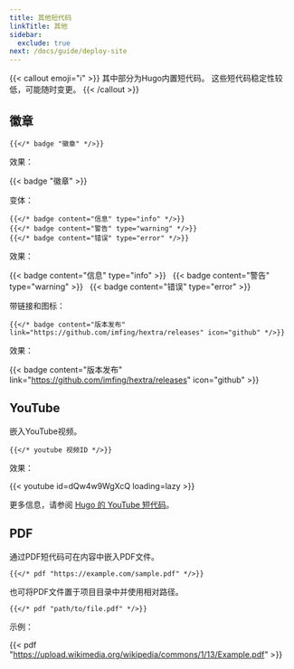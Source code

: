 ```yaml
---
title: 其他短代码
linkTitle: 其他
sidebar:
  exclude: true
next: /docs/guide/deploy-site
---
```


{{< callout emoji="ℹ️" >}}
  其中部分为Hugo内置短代码。
  这些短代码稳定性较低，可能随时变更。
{{< /callout >}}

## 徽章

```
{{</* badge "徽章" */>}}
```

效果：

{{< badge "徽章" >}}

变体：

```
{{</* badge content="信息" type="info" */>}}
{{</* badge content="警告" type="warning" */>}}
{{</* badge content="错误" type="error" */>}}
```

效果：

{{< badge content="信息" type="info" >}} &nbsp;
{{< badge content="警告" type="warning" >}} &nbsp;
{{< badge content="错误" type="error" >}}

带链接和图标：

```
{{</* badge content="版本发布" link="https://github.com/imfing/hextra/releases" icon="github" */>}}
```

效果：

{{< badge content="版本发布" link="https://github.com/imfing/hextra/releases" icon="github" >}}

## YouTube

嵌入YouTube视频。

```
{{</* youtube 视频ID */>}}
```

效果：

{{< youtube id=dQw4w9WgXcQ loading=lazy >}}

更多信息，请参阅 [Hugo 的 YouTube 短代码](https://gohugo.io/content-management/shortcodes/#youtube)。

## PDF

通过PDF短代码可在内容中嵌入PDF文件。

```
{{</* pdf "https://example.com/sample.pdf" */>}}
```

也可将PDF文件置于项目目录中并使用相对路径。

```
{{</* pdf "path/to/file.pdf" */>}}
```

示例：

{{< pdf "https://upload.wikimedia.org/wikipedia/commons/1/13/Example.pdf" >}}